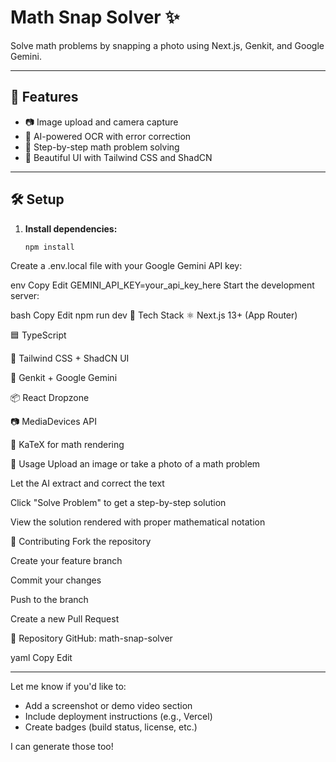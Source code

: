 # Math Snap Solver ✨

Solve math problems by snapping a photo using Next.js, Genkit, and Google Gemini.

---

## 🚀 Features

- 📷 Image upload and camera capture
- 🤖 AI-powered OCR with error correction
- 🧮 Step-by-step math problem solving
- 🎨 Beautiful UI with Tailwind CSS and ShadCN

---

## 🛠️ Setup

1. **Install dependencies:**
   ```bash
   npm install
Create a .env.local file with your Google Gemini API key:

env
Copy
Edit
GEMINI_API_KEY=your_api_key_here
Start the development server:

bash
Copy
Edit
npm run dev
🧰 Tech Stack
⚛️ Next.js 13+ (App Router)

🟦 TypeScript

🎨 Tailwind CSS + ShadCN UI

🔮 Genkit + Google Gemini

📦 React Dropzone

📷 MediaDevices API

🧾 KaTeX for math rendering

📸 Usage
Upload an image or take a photo of a math problem

Let the AI extract and correct the text

Click "Solve Problem" to get a step-by-step solution

View the solution rendered with proper mathematical notation

🤝 Contributing
Fork the repository

Create your feature branch

Commit your changes

Push to the branch

Create a new Pull Request

📂 Repository
GitHub: math-snap-solver

yaml
Copy
Edit

---

Let me know if you'd like to:
- Add a screenshot or demo video section
- Include deployment instructions (e.g., Vercel)
- Create badges (build status, license, etc.)

I can generate those too!
